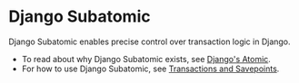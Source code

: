 # Django Subatomic

Django Subatomic enables precise control over transaction logic in Django.

* To read about why Django Subatomic exists, see [Django's Atomic](why.md).
* For how to use Django Subatomic, see [Transactions and Savepoints](transactions-savepoints-and-atomic.md).
